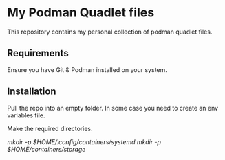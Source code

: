 # My Podman Quadlet files

This repository contains my personal collection of podman quadlet files.

## Requirements

Ensure you have Git & Podman installed on your system.

## Installation

Pull the repo into an empty folder. In some case you need to create an env variables file.

Make the required directories.

*mkdir -p $HOME/.config/containers/systemd*
*mkdir -p $HOME/containers/storage*
